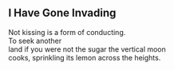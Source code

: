 I Have Gone Invading
--------------------
Not kissing is a form of conducting.  
To seek another  
land if you were not the sugar the vertical moon  
cooks, sprinkling its lemon across the heights.  
